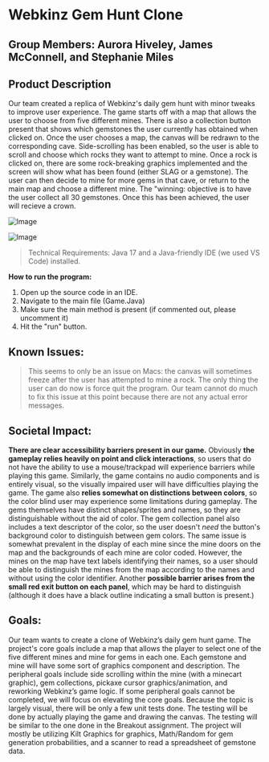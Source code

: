 # Webkinz Gem Hunt Clone

## __Group Members: Aurora Hiveley, James McConnell, and Stephanie Miles__


## __Product Description__

Our team created a replica of Webkinz's daily gem hunt with minor tweaks to improve user experience. The game starts off with a map that allows the user to choose from five different mines. There is also a collection button present that shows which gemstones the user currently has obtained when clicked on. Once the user chooses a map, the canvas will be redrawn to the corresponding cave. Side-scrolling has been enabled, so the user is able to scroll and choose which rocks they want to attempt to mine. Once a rock is clicked on, there are some rock-breaking graphics implemented and the screen will show what has been found (either SLAG or a gemstone). The user can then decide to mine for more gems in that cave, or return to the main map and choose a different mine. The "winning: objective is to have the user collect all 30 gemstones. Once this has been achieved, the user will recieve a crown.

![Image](https://user-images.githubusercontent.com/118240368/236052728-3cc3ec82-f975-4443-aec4-723561042911.png)

![Image](https://user-images.githubusercontent.com/118240368/236053136-c2a352ba-39d8-402d-80bf-3b909069050a.png)

> Technical Requirements: Java 17 and a Java-friendly IDE (we used VS Code) installed.

__How to run the program:__

1. Open up the source code in an IDE.
2. Navigate to the main file (Game.Java)
3. Make sure the main method is present (if commented out, please uncomment it)
4. Hit the "run" button.



## __Known Issues:__

> This seems to only be an issue on Macs: the canvas will sometimes freeze after the user has attempted to mine a rock. The only thing the user can do now is force quit the program. Our team cannot do much to fix this issue at this point because there are not any actual error messages.


## __Societal Impact:__

__There are clear accessibility barriers present in our game.__ Obviously __the gameplay relies heavily on point and click interactions__, so users that do not have the ability to use a mouse/trackpad will experience barriers while playing this game. Similarly, the game contains no audio components and is entirely visual, so the visually impaired user will have difficulties playing the game. The game also __relies somewhat on distinctions between colors__, so the color blind user may experience some limitations during gameplay. The gems themselves have distinct shapes/sprites and names, so they are distinguishable without the aid of color. The gem collection panel also includes a text descriptor of the color, so the user doesn't *need* the button's background color to distinguish between gem colors. The same issue is somewhat prevalent in the display of each mine since the mine doors on the map and the backgrounds of each mine are color coded. However, the mines on the map have text labels identifying their names, so a user should be able to distinguish the mines from the map according to the names and without using the color identifier. Another __possible barrier arises from the small red exit button on each panel__, which may be hard to distinguish (although it does have a black outline indicating a small button is present.)


## __Goals:__

Our team wants to create a clone of Webkinz’s daily gem hunt game. The project's core goals include a map that allows the player to select one of the five different mines and mine for gems in each one. Each gemstone and mine will have some sort of graphics component and description. The peripheral goals include side scrolling within the mine (with a minecart graphic), gem collections, pickaxe cursor graphics/animation, and reworking Webkinz’s game logic. If some peripheral goals cannot be completed, we will focus on elevating the core goals. Because the topic is largely visual, there will be only a few unit tests done. The testing will be done by actually playing the game and drawing the canvas. The testing will be similar to the one done in the Breakout assignment. The project will mostly be utilizing Kilt Graphics for graphics, Math/Random for gem generation probabilities, and a scanner to read a spreadsheet of gemstone data. 

